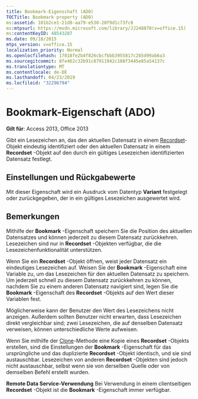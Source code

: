 ```yaml
---
title: Bookmark-Eigenschaft (ADO)
TOCTitle: Bookmark property (ADO)
ms:assetid: 101b2ce1-21d8-aa79-e530-20f9d1c73fc8
ms:mtpsurl: https://msdn.microsoft.com/library/JJ248870(v=office.15)
ms:contentKeyID: 48543287
ms.date: 09/18/2015
mtps_version: v=office.15
localization_priority: Normal
ms.openlocfilehash: 17818fe2b4f826cbcfbbb3955817c2b5d99ab6a3
ms.sourcegitcommit: 8fe462c32b91c87911942c188f3445e85a54137c
ms.translationtype: MT
ms.contentlocale: de-DE
ms.lasthandoff: 04/23/2019
ms.locfileid: "32296794"
---
```

# <a name="bookmark-property-ado"></a>Bookmark-Eigenschaft (ADO)


**Gilt für**: Access 2013, Office 2013

Gibt ein Lesezeichen an, das den aktuellen Datensatz in einem [Recordset](recordset-object-ado.md)-Objekt eindeutig identifiziert oder den aktuellen Datensatz in einem **Recordset** -Objekt auf den durch ein gültiges Lesezeichen identifizierten Datensatz festlegt.

## <a name="settings-and-return-values"></a>Einstellungen und Rückgabewerte

Mit dieser Eigenschaft wird ein Ausdruck vom Datentyp **Variant** festgelegt oder zurückgegeben, der in ein gültiges Lesezeichen ausgewertet wird.

## <a name="remarks"></a>Bemerkungen

Mithilfe der **Bookmark** -Eigenschaft speichern Sie die Position des aktuellen Datensatzes und können jederzeit zu diesem Datensatz zurückkehren. Lesezeichen sind nur in **Recordset** -Objekten verfügbar, die die Lesezeichenfunktionalität unterstützen.

Wenn Sie ein **Recordset** -Objekt öffnen, weist jeder Datensatz ein eindeutiges Lesezeichen auf. Weisen Sie der **Bookmark** -Eigenschaft eine Variable zu, um das Lesezeichen für den aktuellen Datensatz zu speichern. Um jederzeit schnell zu diesem Datensatz zurückkehren zu können, nachdem Sie zu einem anderen Datensatz navigiert sind, legen Sie die **Bookmark** -Eigenschaft des **Recordset** -Objekts auf den Wert dieser Variablen fest.

Möglicherweise kann der Benutzer den Wert des Lesezeichens nicht anzeigen. Außerdem sollten Benutzer nicht erwarten, dass Lesezeichen direkt vergleichbar sind; zwei Lesezeichen, die auf denselben Datensatz verweisen, können unterschiedliche Werte aufweisen.

Wenn Sie mithilfe der [Clone](clone-method-ado.md)-Methode eine Kopie eines **Recordset** -Objekts erstellen, sind die Einstellungen der **Bookmark** -Eigenschaft für das ursprüngliche und das duplizierte **Recordset** -Objekt identisch, und sie sind austauschbar. Lesezeichen von anderen **Recordset** -Objekten sind jedoch nicht austauschbar, selbst wenn sie von derselben Quelle oder von demselben Befehl erstellt wurden.

**Remote Data Service-Verwendung** Bei Verwendung in einem clientseitigen **Recordset** -Objekt ist die **Bookmark** -Eigenschaft immer verfügbar.

